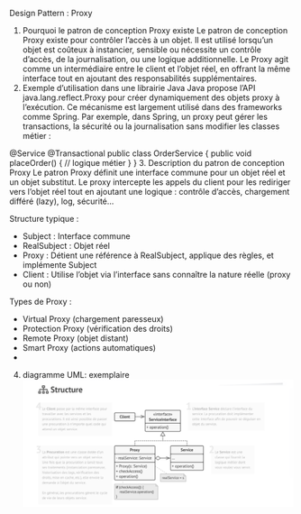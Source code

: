 Design Pattern : Proxy
1. Pourquoi le patron de conception Proxy existe
   Le patron de conception Proxy existe pour contrôler l’accès à un objet. Il est utilisé lorsqu’un objet est coûteux à instancier, sensible ou nécessite un contrôle d’accès, de la journalisation, ou une logique additionnelle. Le Proxy agit comme un intermédiaire entre le client et l’objet réel, en offrant la même interface tout en ajoutant des responsabilités supplémentaires.
2. Exemple d’utilisation dans une librairie Java
   Java propose l’API java.lang.reflect.Proxy pour créer dynamiquement des objets proxy à l’exécution. Ce mécanisme est largement utilisé dans des frameworks comme Spring. Par exemple, dans Spring, un proxy peut gérer les transactions, la sécurité ou la journalisation sans modifier les classes métier :

@Service
@Transactional
public class OrderService {
public void placeOrder() {
// logique métier
}
}
3. Description du patron de conception Proxy
   Le patron Proxy définit une interface commune pour un objet réel et un objet substitut. Le proxy intercepte les appels du client pour les rediriger vers l’objet réel tout en ajoutant une logique : contrôle d’accès, chargement différé (lazy), log, sécurité...

Structure typique :
- Subject : Interface commune
- RealSubject : Objet réel
- Proxy : Détient une référence à RealSubject, applique des règles, et implémente Subject
- Client : Utilise l’objet via l’interface sans connaître la nature réelle (proxy ou non)

Types de Proxy :
- Virtual Proxy (chargement paresseux)
- Protection Proxy (vérification des droits)
- Remote Proxy (objet distant)
- Smart Proxy (actions automatiques)
- 
4. diagramme UML: exemplaire
![structure.png](../../../../../resources/image/structure.png)

